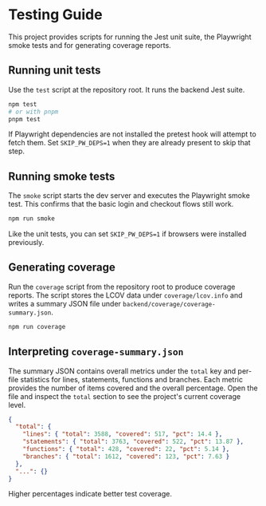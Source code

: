 # Testing Guide

This project provides scripts for running the Jest unit suite, the Playwright smoke tests and for generating coverage reports.

## Running unit tests

Use the `test` script at the repository root. It runs the backend Jest suite.

```bash
npm test
# or with pnpm
pnpm test
```

If Playwright dependencies are not installed the pretest hook will attempt to fetch them. Set `SKIP_PW_DEPS=1` when they are already present to skip that step.

## Running smoke tests

The `smoke` script starts the dev server and executes the Playwright smoke test. This confirms that the basic login and checkout flows still work.

```bash
npm run smoke
```

Like the unit tests, you can set `SKIP_PW_DEPS=1` if browsers were installed previously.

## Generating coverage

Run the `coverage` script from the repository root to produce coverage reports. The script stores the LCOV data under `coverage/lcov.info` and writes a summary JSON file under `backend/coverage/coverage-summary.json`.

```bash
npm run coverage
```

## Interpreting `coverage-summary.json`

The summary JSON contains overall metrics under the `total` key and per-file statistics for lines, statements, functions and branches. Each metric provides the number of items covered and the overall percentage. Open the file and inspect the `total` section to see the project's current coverage level.

```json
{
  "total": {
    "lines": { "total": 3588, "covered": 517, "pct": 14.4 },
    "statements": { "total": 3763, "covered": 522, "pct": 13.87 },
    "functions": { "total": 428, "covered": 22, "pct": 5.14 },
    "branches": { "total": 1612, "covered": 123, "pct": 7.63 }
  },
  "...": {}
}
```

Higher percentages indicate better test coverage.
